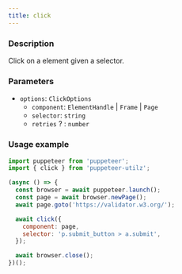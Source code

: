 ```yaml
---
title: click
---
```


### Description

Click on a element given a selector.

### Parameters

- `options`: `ClickOptions`
  - `component`: `ElementHandle` | `Frame` | `Page`
  - `selector`: `string`
  - `retries` ? : `number`

### Usage example

```js
import puppeteer from 'puppeteer';
import { click } from 'puppeteer-utilz';

(async () => {
  const browser = await puppeteer.launch();
  const page = await browser.newPage();
  await page.goto('https://validator.w3.org/');

  await click({
    component: page,
    selector: 'p.submit_button > a.submit',
  });

  await browser.close();
})();
```
